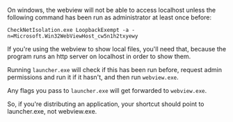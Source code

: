 On windows, the webview will not be able to access localhost unless the following command has been run as administrator at least once before:

```
CheckNetIsolation.exe LoopbackExempt -a -n=Microsoft.Win32WebViewHost_cw5n1h2txyewy
```

If you're using the webview to show local files, you'll need that, because the program runs an http server on localhost in order to show them.

Running `launcher.exe` will check if this has been run before, request admin permissions and run it if it hasn't, and then run `webview.exe`.

Any flags you pass to `launcher.exe` will get forwarded to `webview.exe`.

So, if you're distributing an application, your shortcut should point to launcher.exe, not webview.exe.
